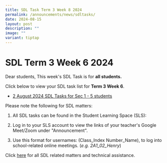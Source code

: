 ```yaml
---
title: SDL Task Term 3 Week 8 2024
permalink: /announcements/news/sdltasks/
date: 2024-08-15
layout: post
description: ""
image: ""
variant: tiptap
---
```

<h1>SDL Term 3 Week 6 2024</h1>
<p>Dear students, This week's SDL Task is for <strong>all students.</strong>
</p>
<p>Click below to view your SDL task list for <strong>Term 3 Week 6</strong>.</p>
<ul data-tight="true" class="tight">
<li>
<p><a href="https://docs.google.com/spreadsheets/d/e/2PACX-1vTkbq2EwefCDB4P4qrgk0O0CCQ2_68t16QTb54qpRao6s6D2TEpEqikCjO-_hLrJsqkuAqIcLVFyS5_/pubhtml" rel="noopener noreferrer nofollow" target="_blank">2 August 2024 SDL Tasks for Sec 1 - 5 students</a>
</p>
<p></p>
</li>
</ul>
<p>Please note the following for SDL matters:</p>
<ol data-tight="true" class="tight">
<li>
<p>All SDL tasks can be found in the Student Learning Space (SLS):</p>
</li>
<li>
<p>Log in to your SLS account to view the links of your teacher's Google
Meet/Zoom under "Announcement".</p>
</li>
<li>
<p>Use this format for usernames: (Class_Index Number_Name), to log into
school-related online meetings. (<em>e.g. 2A1_02_Henry</em>)</p>
</li>
</ol>
<p>Click <a href="https://www.bukitbatoksec.moe.edu.sg/useful-resources/Students/fhbl-seek-discover-and-learn-sdl-fhbl-matters/" rel="noopener noreferrer nofollow" target="_blank">here</a> for
all SDL related matters and technical assistance.</p>